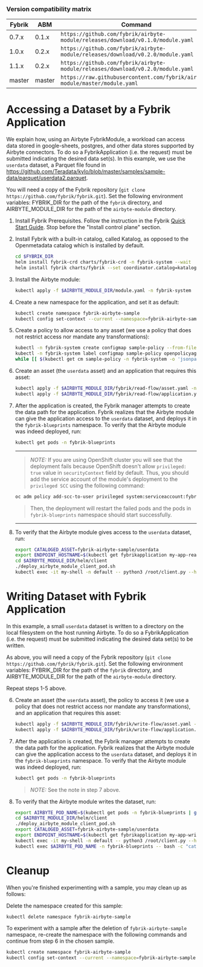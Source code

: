 ### Version compatibility matrix

| Fybrik | ABM    | Command                                                                         |
|--------|--------|---------------------------------------------------------------------------------|
| 0.7.x  | 0.1.x  | `https://github.com/fybrik/airbyte-module/releases/download/v0.1.0/module.yaml` |
| 1.0.x  | 0.2.x  | `https://github.com/fybrik/airbyte-module/releases/download/v0.2.0/module.yaml` |
| 1.1.x  | 0.2.x  | `https://github.com/fybrik/airbyte-module/releases/download/v0.2.0/module.yaml` |
| master | master | `https://raw.githubusercontent.com/fybrik/airbyte-module/master/module.yaml`    |

# Accessing a Dataset by a Fybrik Application

We explain how, using an Airbyte FybrikModule, a workload can access data stored in google-sheets, postgres, and other data stores supported by Airbyte connectors. To do so a FybrikApplication (i.e. the request) must be submitted indicating the desired data set(s). In this example, we use the `userdata` dataset, a Parquet file found in https://github.com/Teradata/kylo/blob/master/samples/sample-data/parquet/userdata2.parquet.

You will need a copy of the Fybrik repository (`git clone https://github.com/fybrik/fybrik.git`). Set the following environment variables: FYBRIK_DIR for the path of the `fybrik` directory, and AIRBYTE_MODULE_DIR for the path of the `airbyte-module` directory.

1. Install Fybrik Prerequisites. Follow the instruction in the Fybrik [Quick Start Guide](https://fybrik.io/dev/get-started/quickstart/). Stop before the "Install control plane" section.

1. Install Fybrik with a built-in catalog, called Katalog, as opposed to the Openmetadata catalog which is installed by default.

    ```bash
    cd $FYBRIK_DIR
    helm install fybrik-crd charts/fybrik-crd -n fybrik-system --wait
    helm install fybrik charts/fybrik --set coordinator.catalog=katalog --set global.tag=master --set global.imagePullPolicy=Always -n fybrik-system --wait
    ```

1. Install the Airbyte module:
    ```bash
    kubectl apply -f $AIRBYTE_MODULE_DIR/module.yaml -n fybrik-system
    ```

1. Create a new namespace for the application, and set it as default:
   ```bash
   kubectl create namespace fybrik-airbyte-sample
   kubectl config set-context --current --namespace=fybrik-airbyte-sample
   ```

1. Create a policy to allow access to any asset (we use a policy that does not restrict access nor mandate any transformations):
   ```bash
   kubectl -n fybrik-system create configmap sample-policy --from-file=$AIRBYTE_MODULE_DIR/fybrik/sample-policy.rego
   kubectl -n fybrik-system label configmap sample-policy openpolicyagent.org/policy=rego
   while [[ $(kubectl get cm sample-policy -n fybrik-system -o 'jsonpath={.metadata.annotations.openpolicyagent\.org/policy-status}') != '{"status":"ok"}' ]]; do echo "waiting for policy to be applied" && sleep 5; done
   ```


1. Create an asset (the `userdata` asset) and an application that requires this asset:
   ```bash
   kubectl apply -f $AIRBYTE_MODULE_DIR/fybrik/read-flow/asset.yaml -n fybrik-airbyte-sample
   kubectl apply -f $AIRBYTE_MODULE_DIR/fybrik/read-flow/application.yaml -n fybrik-airbyte-sample
   ```

1. After the application is created, the Fybrik manager attempts to create the data path for the application. Fybrik realizes that the Airbyte module can give the application access to the `userdata` dataset, and deploys it in the `fybrik-blueprints` namespace. To verify that the Airbyte module was indeed deployed, run:
   ```bash
   kubectl get pods -n fybrik-blueprints
   ```
   ---
   > _NOTE:_ If you are using OpenShift cluster you will see that the deployment fails because OpenShift doesn't allow `privileged: true` value in `securityContext` field by default. Thus, you should add the service account of the module's deployment to the `privileged SCC` using the following command:
   ```bash
   oc adm policy add-scc-to-user privileged system:serviceaccount:fybrik-blueprints:<SERVICE_ACCOUNT_NAME>
   ```
   > Then, the deployment will restart the failed pods and the pods in `fybrik-blueprints` namespace should start successfully.
   ---

1. To verify that the Airbyte module gives access to the `userdata` dataset, run:
   ```bash
   export CATALOGED_ASSET=fybrik-airbyte-sample/userdata
   export ENDPOINT_HOSTNAME=$(kubectl get fybrikapplication my-app-read -n fybrik-airbyte-sample -o "jsonpath={.status.assetStates.${CATALOGED_ASSET}.endpoint.fybrik-arrow-flight.hostname}")
   cd $AIRBYTE_MODULE_DIR/helm/client
   ./deploy_airbyte_module_client_pod.sh
   kubectl exec -it my-shell -n default -- python3 /root/client.py --host ${ENDPOINT_HOSTNAME} --port 80 --asset ${CATALOGED_ASSET}
   ```

# Writing Dataset with Fybrik Application

In this example, a small `userdata` dataset is written to a directory on the local filesystem on the host running Airbyte. To do so a FybrikApplication (i.e. the request) must be submitted indicating the desired data set(s) to be written.

As above, you will need a copy of the Fybrik repository (`git clone https://github.com/fybrik/fybrik.git`). Set the following environment variables: FYBRIK_DIR for the path of the `fybrik` directory, and AIRBYTE_MODULE_DIR for the path of the `airbyte-module` directory.

Repeat steps 1-5 above.

6. Create an asset (the `userdata` asset), the policy to access it (we use a policy that does not restrict access nor mandate any transformations), and an application that requires this asset:
   ```bash
   kubectl apply -f $AIRBYTE_MODULE_DIR/fybrik/write-flow/asset.yaml -n fybrik-airbyte-sample
   kubectl apply -f $AIRBYTE_MODULE_DIR/fybrik/write-flow/application.yaml -n fybrik-airbyte-sample
   ```

1. After the application is created, the Fybrik manager attempts to create the data path for the application. Fybrik realizes that the Airbyte module can give the application access to the `userdata` dataset, and deploys it in the `fybrik-blueprints` namespace. To verify that the Airbyte module was indeed deployed, run:
   ```bash
   kubectl get pods -n fybrik-blueprints
   ```

   > _NOTE:_ See the note in step 7 above.


1. To verify that the Airbyte module writes the dataset, run:
   ```bash
   export AIRBYTE_POD_NAME=$(kubectl get pods -n fybrik-blueprints | grep air |awk '{print $1}')
   cd $AIRBYTE_MODULE_DIR/helm/client
   ./deploy_airbyte_module_client_pod.sh
   export CATALOGED_ASSET=fybrik-airbyte-sample/userdata
   export ENDPOINT_HOSTNAME=$(kubectl get fybrikapplication my-app-write -n fybrik-airbyte-sample -o "jsonpath={.status.assetStates.${CATALOGED_ASSET}.endpoint.fybrik-arrow-flight.hostname}")
   kubectl exec -it my-shell -n default -- python3 /root/client.py --host ${ENDPOINT_HOSTNAME} --port 80 --asset ${CATALOGED_ASSET} --operation put
   kubectl exec $AIRBYTE_POD_NAME -n fybrik-blueprints -- bash -c "cat /local/airbyte_out/*"
   ```


# Cleanup

When you're finished experimenting with a sample, you may clean up as follows:

Delete the namespace created for this sample:

```bash
kubectl delete namespace fybrik-airbyte-sample
```

To experiment with a sample after the deletion of `fybrik-airbyte-sample` namespace,
re-create the namespace with the following commands and continue from step 6 in the chosen sample.

```bash
kubectl create namespace fybrik-airbyte-sample
kubectl config set-context --current --namespace=fybrik-airbyte-sample
```


